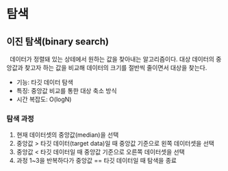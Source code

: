 # 탐색

## 이진 탐색(binary search)

&nbsp; 데이터가 정렬돼 있는 상테에서 원하는 값을 찾아내는 알고리즘이다. 대상 데이터의 중앙값과 찾고자 하는 값을 비교해 데이터의 크기를 절반씩 줄이면서 대상을 찾는다.

- 기능: 타깃 데이터 탐색
- 특징: 중앙값 비교를 통한 대상 축소 방식
- 시간 복잡도: O(logN)

### 탐색 과정

1. 현재 데이터셋의 중앙값(median)을 선택
2. 중앙값 > 타깃 데이터(target data)일 때 중앙값 기준으로 왼쪽 데이터셋을 선택
3. 중앙값 < 타깃 데이터일 때 중앙값 기준으로 오른쪽 데이터셋을 선택
4. 과정 1~3을 반복하다가 중앙값 == 타깃 데이터일 때 탐색을 종료
